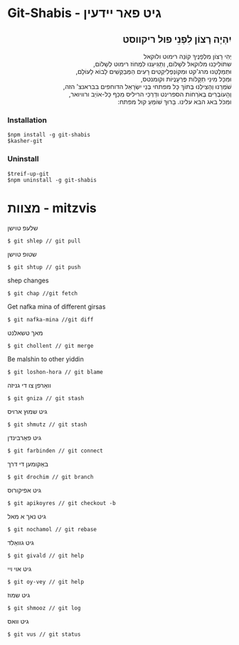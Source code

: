 # Git-Shabis - גיט פאר יידעין

<h2 dir="rtl"> יִהְיֶה רָצוֹן לִפְנֵי פוּל ריקווסט </h2>

<p dir="rtl"> יְהִי רָצוֹן מִלְפָנֶיךָ קוֹנֵה רימוט ולוקאל <br/>
שתּוֹלִיכֵנוּ מלוקאל לשָׁלוֹם, וְתַגִּיעֵנוּ לִמְחוֹז רימוט לְשָׁלוֹם, <br/>
וּתְמַלְּטֵנוּ מרג'קט וּמִקּוֹנְפְלִיקְטִים רָעִים הַמְּבַקְּשִׁים לָבוֹא לָעוֹלָם, <br/>
וּמִכָּל מִינֵי תַקָּלוֹת פֻּרְעָנֻיּוֹת וקומנטס, <br/>
שֹׁמְרֵנוּ וְהַצִילֵנוּ בְּתוֹךְ כָּל מפתחי בְּנֵי יִשְׂרָאֵל הדוחפים בבראנצ' הזה, <br/>
וְהָעוֹבְרִים בְּאֹרְחוֹת הספרינט ודַרְכֵי הריליס מִכַּף כָּל-אוֹיֵב ורוויואר, <br/>
 ומִכֹּל באג הבא עלינו. בָּרוּךְ שׁוֹמֵעַ קול מפתח: </p>



### Installation
```
$npm install -g git-shabis
$kasher-git
```
### Uninstall
```
$treif-up-git
$npm uninstall -g git-shabis
```
# מצוות - mitzvis
שלעפ טוישן
```
$ git shlep // git pull
```
שטופ טוישן
```
$ git shtup // git push
```
shep changes
```
$ git chap //git fetch
```
Get nafka mina of different girsas
```
$ git nafka-mina //git diff
```
מאך טשאלנט
```
$ git chollent // git merge
```
Be malshin to other yiddin
```
$ git loshon-hora // git blame
```
וואַרפן צו די גניזה
```
$ git gniza // git stash
```
גיט שמוץ ארויס
```
$ git shmutz // git stash
```
גיט פאַרבינדן
```
$ git farbinden // git connect
```
באַקומען די דרך
```
$ git drochim // git branch
```
גיט אפיקורוס
```
$ git apikoyres // git checkout -b
```
גיט נאך א מאל
```
$ git nochamol // git rebase
```
גיט גוואַלד
```
$ git givald // git help
```
גיט אוי ויי
```
$ git oy-vey // git help
```
גיט שמוז
```
$ git shmooz // git log
```
גיט וואס
```
$ git vus // git status
```
